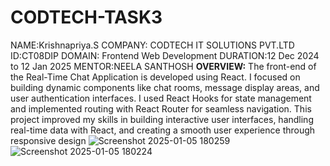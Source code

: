 # CODTECH-TASK3
NAME:Krishnapriya.S COMPANY: CODTECH IT SOLUTIONS PVT.LTD ID:CT08DIP DOMAIN: Frontend Web Development DURATION:12 Dec 2024 to 12 Jan 2025 MENTOR:NEELA SANTHOSH
**OVERVIEW:**
The front-end of the Real-Time Chat Application is developed using React. I focused on building dynamic components like chat rooms, message display areas, and user authentication interfaces. I used React Hooks for state management and implemented routing with React Router for seamless navigation. This project improved my skills in building interactive user interfaces, handling real-time data with React, and creating a smooth user experience through responsive design
![Screenshot 2025-01-05 180259](https://github.com/user-attachments/assets/7f7945c9-5e73-45eb-9ebd-83dab07b015a)
![Screenshot 2025-01-05 180224](https://github.com/user-attachments/assets/8f20a0b2-583f-48f9-a1ae-460745e429ef)
